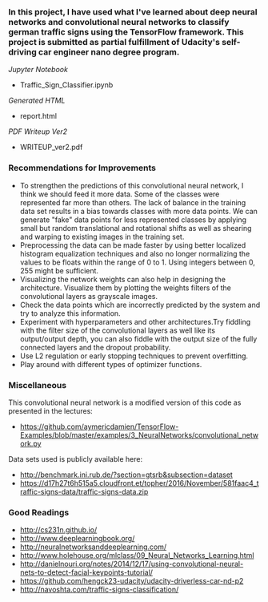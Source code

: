 
### In this project, I have used what I've learned about deep neural networks and convolutional neural networks to classify german traffic signs using the TensorFlow framework.  This project is submitted as partial fulfillment of Udacity's self-driving car engineer nano degree program.

*Jupyter Notebook*
- Traffic_Sign_Classifier.ipynb

*Generated HTML*
- report.html

*PDF Writeup Ver2*
- WRITEUP_ver2.pdf

### Recommendations for Improvements

- To strengthen the predictions of this convolutional neural network, I think we should feed it more data. Some of the classes were represented far more than others. The lack of balance in the training data set results in a bias towards classes with more data points. We can generate "fake" data points for less represented classes by applying small but random translational and rotational shifts as well as shearing and warping to existing images in the training set. 
- Preprocessing the data can be made faster by using better localized histogram equalization techniques and also no longer normalizing the values to be floats within the range of 0 to 1. Using integers between 0, 255 might be sufficient.
- Visualizing the network weights can also help in designing the architecture. Visualize them by plotting the weights filters of the convolutional layers as grayscale images.
- Check the data points which are incorrectly predicted by the system and try to analyze this information.
- Experiment with hyperparameters and other architectures.Try fiddling with the filter size of the convolutional layers as well like its output/output depth, you can also fiddle with the output size of the fully connected layers and the dropout probability.
- Use L2 regulation or early stopping techniques to prevent overfitting. 
- Play around with different types of optimizer functions.


### Miscellaneous

This convolutional neural network is a modified version of this code as presented in the lectures:
- https://github.com/aymericdamien/TensorFlow-Examples/blob/master/examples/3_NeuralNetworks/convolutional_network.py

Data sets used is publicly available here:
- http://benchmark.ini.rub.de/?section=gtsrb&subsection=dataset 
- https://d17h27t6h515a5.cloudfront.et/topher/2016/November/581faac4_traffic-signs-data/traffic-signs-data.zip

### Good Readings

- http://cs231n.github.io/
- http://www.deeplearningbook.org/
- http://neuralnetworksanddeeplearning.com/
- http://www.holehouse.org/mlclass/09_Neural_Networks_Learning.html
- http://danielnouri.org/notes/2014/12/17/using-convolutional-neural-nets-to-detect-facial-keypoints-tutorial/
- https://github.com/hengck23-udacity/udacity-driverless-car-nd-p2
- http://navoshta.com/traffic-signs-classification/




